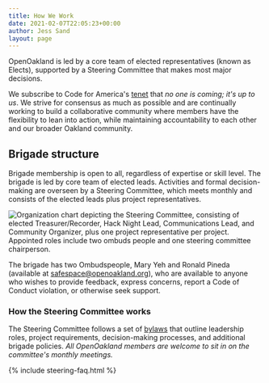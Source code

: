 ```yaml
---
title: How We Work
date: 2021-02-07T22:05:23+00:00
author: Jess Sand
layout: page
---
```


OpenOakland is led by a core team of elected representatives (known as Elects), supported by a Steering Committee that makes most major decisions.

We subscribe to Code for America's [tenet](https://www.codeforamerica.org/values) that _no one is coming; it's up to us_. We strive for consensus as much as possible and are continually working to build a collaborative community where members have the flexibility to lean into action, while maintaining accountability to each other and our broader Oakland community.


## Brigade structure

Brigade membership is open to all, regardless of expertise or skill level. The brigade is led by core team of elected leads. Activities and formal decision-making are overseen by a Steering Committee, which meets monthly and consists of the elected leads plus project representatives.

![Organization chart depicting the Steering Committee, consisting of elected Treasurer/Recorder, Hack Night Lead, Communications Lead, and Community Organizer, plus one project representative per project. Appointed roles include two ombuds people and one steering committee chairperson.](/assets/images/OpenOakland-leadership-structure.png)

The brigade has two Ombudspeople, Mary Yeh and Ronald Pineda (available at <a href="mailto:safespace@openoakland.org">safespace@openoakland.org</a>), who are available to anyone who wishes to provide feedback, express concerns, report a Code of Conduct violation, or otherwise seek support.


### How the Steering Committee works

The Steering Committee follows a set of [bylaws](https://docs.google.com/document/d/1QR-fr1WnmXkZoVNmWnZ9drzfmaZoPkodEOx-PkExt94/) that outline leadership roles, project requirements, decision-making processes, and additional brigade policies. _All OpenOakland members are welcome to sit in on the committee's monthly meetings._

{% include steering-faq.html %}
